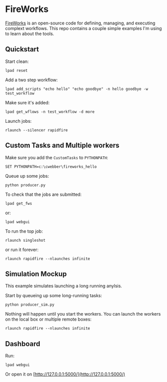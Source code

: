 # FireWorks

[FireWorks](https://materialsproject.github.io/fireworks/) is an open-source code for
defining, managing, and executing complext workflows.  This repo contains a couple simple 
examples I'm using to learn about the tools.

## Quickstart

Start clean:
```
lpad reset
```

Add a two step workflow:
```
lpad add_scripts "echo hello" "echo goodbye" -n hello goodbye -w test_workflow
```

Make sure it's added:
```
lpad get_wflows -n test_workflow -d more
```

Launch jobs:
```
rlaunch --silencer rapidfire
```

## Custom Tasks and Multiple workers

Make sure you add the `CustomTasks` to `PYTHONPATH`:
```
SET PYTHONPATH=c:\cwebber\fireworks_hello
```

Queue up some jobs:
```
python producer.py
```

To check that the jobs are submitted:
```
lpad get_fws
```

or:
```
lpad webgui
```

To run the top job:
```
rlaunch singleshot
```

or run it forever:
```
rlaunch rapidfire --nlaunches infinite
```

## Simulation Mockup

This example simulates launching a long running anylsis.

Start by queueing up some long-running tasks:
```
python producer_sim.py
```

Nothing will happen until you start the workers. You can launch the workers on
the local box or multiple remote boxes:
```
rlaunch rapidfire --nlaunches infinite
```

## Dashboard

Run:
```
lpad webgui
```

Or open it on [http://127.0.0.1:5000/](http://127.0.0.1:5000/)